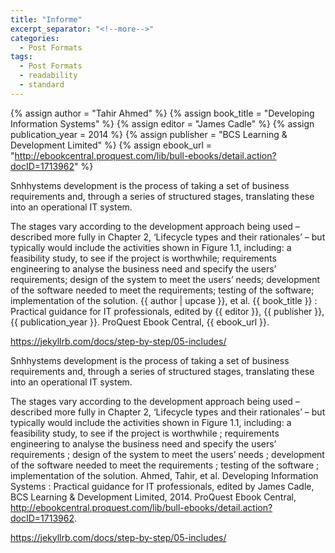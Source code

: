 ```yaml
---
title: "Informe"
excerpt_separator: "<!--more-->"
categories:
  - Post Formats
tags:
  - Post Formats
  - readability
  - standard
---
```


{% assign author = "Tahir Ahmed" %}
{% assign book_title = "Developing Information Systems" %}
{% assign editor = "James Cadle" %}
{% assign publication_year = 2014 %}
{% assign publisher = "BCS Learning & Development Limited" %}
{% assign ebook_url = "http://ebookcentral.proquest.com/lib/bull-ebooks/detail.action?docID=1713962" %}

Snhhystems development is the process of taking a set of business requirements and, through a series of structured stages, translating these into an operational IT system. 

The stages vary according to the development approach being used – described more fully in Chapter 2, ‘Lifecycle types and their rationales’ – but typically would include the activities shown in Figure 1.1, including: a feasibility study, to see if the project is worthwhile; requirements engineering to analyse the business need and specify the users’ requirements; design of the system to meet the users’ needs; development of the software needed to meet the requirements; testing of the software; implementation of the solution.
{{ author | upcase }}, et al. {{ book_title }} : Practical guidance for IT professionals, edited by {{ editor }}, {{ publisher }}, {{ publication_year }}. ProQuest Ebook Central, {{ ebook_url }}.

https://jekyllrb.com/docs/step-by-step/05-includes/

Snhhystems development is the process of taking a set of business requirements and, through a series of structured stages, translating these into an operational IT system. 

The stages vary according to the development approach being used – described more fully in Chapter 2, ‘Lifecycle types and their rationales’ – but typically would include the activities shown in Figure 1.1, including: a feasibility study, to see if the project is worthwhile ; requirements engineering to analyse the business need and specify the users’ requirements ; design of the system to meet the users’ needs ; development of the software needed to meet the requirements ; testing of the software ; implementation of the solution.
Ahmed, Tahir, et al. Developing Information Systems : Practical guidance for IT professionals, edited by James Cadle, BCS Learning & Development Limited, 2014. ProQuest Ebook Central, http://ebookcentral.proquest.com/lib/bull-ebooks/detail.action?docID=1713962.

https://jekyllrb.com/docs/step-by-step/05-includes/


